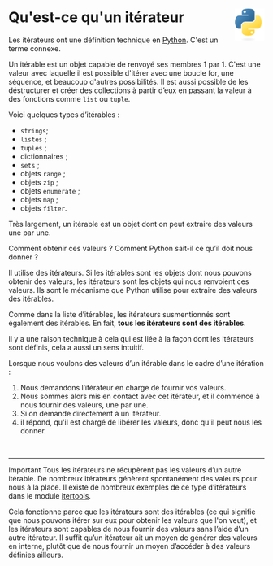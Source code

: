 # **Qu'est-ce qu'un itérateur** <img align="right" src="../../src/images/Python-logo-notext.svg" alt="Python" title="Phthon" widht="auto" height="64px">

Les itérateurs ont une définition technique en [Python](https://docs.python.org/3/glossary.html#term-iterator "Documentation Python à propos de l'itérateur"). C'est un terme connexe.

Un itérable est un objet capable de renvoyé ses membres 1 par 1. C'est une valeur avec laquelle il est possible d'itérer avec une boucle for, une séquence, et beaucoup d'autres possibilités. Il est aussi possible de les déstructurer et créer des collections à partir d’eux en passant la valeur à des fonctions comme `list` ou `tuple`.

Voici quelques types d’itérables :
* `strings`;
* `listes` ;
* `tuples` ;
* dictionnaires ;
* `sets` ;
* objets `range` ;
* objets `zip` ;
* objets `enumerate` ;
* objets `map` ;
* objets `filter`.  

Très largement, un itérable est un objet dont on peut extraire des valeurs une par une.

Comment obtenir ces valeurs ? Comment Python sait-il ce qu’il doit nous donner ?

Il utilise des itérateurs. Si les itérables sont les objets dont nous pouvons obtenir des valeurs, les itérateurs sont les objets qui nous renvoient ces valeurs. Ils sont le mécanisme que Python utilise pour extraire des valeurs des itérables.

Comme dans la liste d’itérables, les itérateurs susmentionnés sont également des itérables. En fait, **tous les itérateurs sont des itérables**.

Il y a une raison technique à cela qui est liée à la façon dont les itérateurs sont définis, cela a aussi un sens intuitif.

Lorsque nous voulons des valeurs d’un itérable dans le cadre d’une itération : 
1. Nous demandons l’itérateur en charge de fournir vos valeurs.
2. Nous sommes alors mis en contact avec cet itérateur, et il commence à nous fournir des valeurs, une par une.
3. Si on demande directement à un itérateur.
4. il répond, qu'il est chargé de libérer les valeurs, donc qu'il peut nous les donner.

<br>

___

Important
Tous les itérateurs ne récupèrent pas les valeurs d’un autre itérable. De nombreux itérateurs génèrent spontanément des valeurs pour nous à la place.
Il existe de nombreux exemples de ce type d’itérateurs dans le module [itertools](https://docs.python.org/3.12/library/itertools.html?highlight=itertools#module-itertools).

Cela fonctionne parce que les itérateurs sont des itérables (ce qui signifie que nous pouvons itérer sur eux pour obtenir les valeurs que l'on veut), et les itérateurs sont capables de nous fournir des valeurs sans l’aide d’un autre itérateur. Il suffit qu’un itérateur ait un moyen de générer des valeurs en interne, plutôt que de nous fournir un moyen d’accéder à des valeurs définies ailleurs.